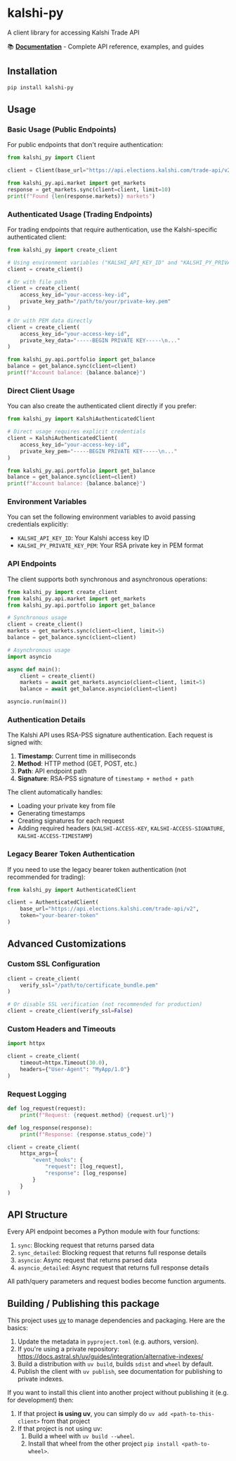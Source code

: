 # kalshi-py

A client library for accessing Kalshi Trade API

📚 **[Documentation](https://apty.github.io/kalshi-py/)** - Complete API reference, examples, and guides

## Installation

```bash
pip install kalshi-py
```

## Usage

### Basic Usage (Public Endpoints)

For public endpoints that don't require authentication:

```python
from kalshi_py import Client

client = Client(base_url="https://api.elections.kalshi.com/trade-api/v2")

from kalshi_py.api.market import get_markets
response = get_markets.sync(client=client, limit=10)
print(f"Found {len(response.markets)} markets")
```

### Authenticated Usage (Trading Endpoints)

For trading endpoints that require authentication, use the Kalshi-specific authenticated client:

```python
from kalshi_py import create_client

# Using environment variables ("KALSHI_API_KEY_ID" and "KALSHI_PY_PRIVATE_KEY_PEM")
client = create_client()

# Or with file path
client = create_client(
    access_key_id="your-access-key-id",
    private_key_path="/path/to/your/private-key.pem"
)

# Or with PEM data directly
client = create_client(
    access_key_id="your-access-key-id",
    private_key_data="-----BEGIN PRIVATE KEY-----\n..."
)

from kalshi_py.api.portfolio import get_balance
balance = get_balance.sync(client=client)
print(f"Account balance: {balance.balance}")
```

### Direct Client Usage

You can also create the authenticated client directly if you prefer:

```python
from kalshi_py import KalshiAuthenticatedClient

# Direct usage requires explicit credentials
client = KalshiAuthenticatedClient(
    access_key_id="your-access-key-id",
    private_key_pem="-----BEGIN PRIVATE KEY-----\n..."
)

from kalshi_py.api.portfolio import get_balance
balance = get_balance.sync(client=client)
print(f"Account balance: {balance.balance}")
```

### Environment Variables

You can set the following environment variables to avoid passing credentials explicitly:

- `KALSHI_API_KEY_ID`: Your Kalshi access key ID
- `KALSHI_PY_PRIVATE_KEY_PEM`: Your RSA private key in PEM format

### API Endpoints

The client supports both synchronous and asynchronous operations:

```python
from kalshi_py import create_client
from kalshi_py.api.market import get_markets
from kalshi_py.api.portfolio import get_balance

# Synchronous usage
client = create_client()
markets = get_markets.sync(client=client, limit=5)
balance = get_balance.sync(client=client)

# Asynchronous usage
import asyncio

async def main():
    client = create_client()
    markets = await get_markets.asyncio(client=client, limit=5)
    balance = await get_balance.asyncio(client=client)

asyncio.run(main())
```

### Authentication Details

The Kalshi API uses RSA-PSS signature authentication. Each request is signed with:

1. **Timestamp**: Current time in milliseconds
2. **Method**: HTTP method (GET, POST, etc.)
3. **Path**: API endpoint path
4. **Signature**: RSA-PSS signature of `timestamp + method + path`

The client automatically handles:

- Loading your private key from file
- Generating timestamps
- Creating signatures for each request
- Adding required headers (`KALSHI-ACCESS-KEY`, `KALSHI-ACCESS-SIGNATURE`, `KALSHI-ACCESS-TIMESTAMP`)

### Legacy Bearer Token Authentication

If you need to use the legacy bearer token authentication (not recommended for trading):

```python
from kalshi_py import AuthenticatedClient

client = AuthenticatedClient(
    base_url="https://api.elections.kalshi.com/trade-api/v2",
    token="your-bearer-token"
)
```

## Advanced Customizations

### Custom SSL Configuration

```python
client = create_client(
    verify_ssl="/path/to/certificate_bundle.pem"
)

# Or disable SSL verification (not recommended for production)
client = create_client(verify_ssl=False)
```

### Custom Headers and Timeouts

```python
import httpx

client = create_client(
    timeout=httpx.Timeout(30.0),
    headers={"User-Agent": "MyApp/1.0"}
)
```

### Request Logging

```python
def log_request(request):
    print(f"Request: {request.method} {request.url}")

def log_response(response):
    print(f"Response: {response.status_code}")

client = create_client(
    httpx_args={
        "event_hooks": {
            "request": [log_request],
            "response": [log_response]
        }
    }
)
```

## API Structure

Every API endpoint becomes a Python module with four functions:

1. `sync`: Blocking request that returns parsed data
2. `sync_detailed`: Blocking request that returns full response details
3. `asyncio`: Async request that returns parsed data
4. `asyncio_detailed`: Async request that returns full response details

All path/query parameters and request bodies become function arguments.

## Building / Publishing this package

This project uses [uv](https://github.com/astral-sh/uv) to manage dependencies and packaging. Here are the basics:

1. Update the metadata in `pyproject.toml` (e.g. authors, version).
2. If you're using a private repository: https://docs.astral.sh/uv/guides/integration/alternative-indexes/
3. Build a distribution with `uv build`, builds `sdist` and `wheel` by default.
4. Publish the client with `uv publish`, see documentation for publishing to private indexes.

If you want to install this client into another project without publishing it (e.g. for development) then:

1. If that project **is using uv**, you can simply do `uv add <path-to-this-client>` from that project
2. If that project is not using uv:
   1. Build a wheel with `uv build --wheel`.
   2. Install that wheel from the other project `pip install <path-to-wheel>`.
